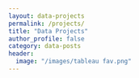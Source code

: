 ```yaml
---
layout: data-projects
permalink: /projects/
title: "Data Projects"
author_profile: false
category: data-posts
header:
  image: "/images/tableau fav.png"
---
```

